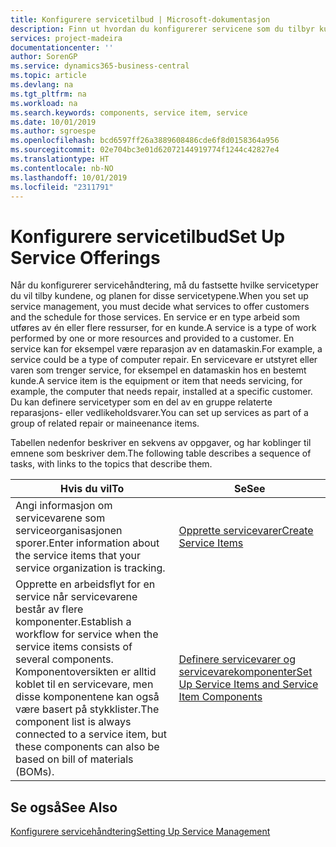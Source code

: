 ```yaml
---
title: Konfigurere servicetilbud | Microsoft-dokumentasjon
description: Finn ut hvordan du konfigurerer servicene som du tilbyr kundene.
services: project-madeira
documentationcenter: ''
author: SorenGP
ms.service: dynamics365-business-central
ms.topic: article
ms.devlang: na
ms.tgt_pltfrm: na
ms.workload: na
ms.search.keywords: components, service item, service
ms.date: 10/01/2019
ms.author: sgroespe
ms.openlocfilehash: bcd6597ff26a3889608486cde6f8d0158364a956
ms.sourcegitcommit: 02e704bc3e01d62072144919774f1244c42827e4
ms.translationtype: HT
ms.contentlocale: nb-NO
ms.lasthandoff: 10/01/2019
ms.locfileid: "2311791"
---
```

# <a name="set-up-service-offerings"></a><span data-ttu-id="8599c-103">Konfigurere servicetilbud</span><span class="sxs-lookup"><span data-stu-id="8599c-103">Set Up Service Offerings</span></span>
<span data-ttu-id="8599c-104">Når du konfigurerer servicehåndtering, må du fastsette hvilke servicetyper du vil tilby kundene, og planen for disse servicetypene.</span><span class="sxs-lookup"><span data-stu-id="8599c-104">When you set up service management, you must decide what services to offer customers and the schedule for those services.</span></span> <span data-ttu-id="8599c-105">En service er en type arbeid som utføres av én eller flere ressurser, for en kunde.</span><span class="sxs-lookup"><span data-stu-id="8599c-105">A service is a type of work performed by one or more resources and provided to a customer.</span></span> <span data-ttu-id="8599c-106">En service kan for eksempel være reparasjon av en datamaskin.</span><span class="sxs-lookup"><span data-stu-id="8599c-106">For example, a service could be a type of computer repair.</span></span> <span data-ttu-id="8599c-107">En servicevare er utstyret eller varen som trenger service, for eksempel en datamaskin hos en bestemt kunde.</span><span class="sxs-lookup"><span data-stu-id="8599c-107">A service item is the equipment or item that needs servicing, for example, the computer that needs repair, installed at a specific customer.</span></span> <span data-ttu-id="8599c-108">Du kan definere servicetyper som en del av en gruppe relaterte reparasjons- eller vedlikeholdsvarer.</span><span class="sxs-lookup"><span data-stu-id="8599c-108">You can set up services as part of a group of related repair or maineenance items.</span></span>  
  
<span data-ttu-id="8599c-109">Tabellen nedenfor beskriver en sekvens av oppgaver, og har koblinger til emnene som beskriver dem.</span><span class="sxs-lookup"><span data-stu-id="8599c-109">The following table describes a sequence of tasks, with links to the topics that describe them.</span></span>  
  
|<span data-ttu-id="8599c-110">**Hvis du vil**</span><span class="sxs-lookup"><span data-stu-id="8599c-110">**To**</span></span>|<span data-ttu-id="8599c-111">**Se**</span><span class="sxs-lookup"><span data-stu-id="8599c-111">**See**</span></span>|  
|------------|-------------|  
|<span data-ttu-id="8599c-112">Angi informasjon om servicevarene som serviceorganisasjonen sporer.</span><span class="sxs-lookup"><span data-stu-id="8599c-112">Enter information about the service items that your service organization is tracking.</span></span>|[<span data-ttu-id="8599c-113">Opprette servicevarer</span><span class="sxs-lookup"><span data-stu-id="8599c-113">Create Service Items</span></span>](service-how-to-create-service-items.md)|  
|<span data-ttu-id="8599c-114">Opprette en arbeidsflyt for en service når servicevarene består av flere komponenter.</span><span class="sxs-lookup"><span data-stu-id="8599c-114">Establish a workflow for service when the service items consists of several components.</span></span> <span data-ttu-id="8599c-115">Komponentoversikten er alltid koblet til en servicevare, men disse komponentene kan også være basert på stykklister.</span><span class="sxs-lookup"><span data-stu-id="8599c-115">The component list is always connected to a service item, but these components can also be based on bill of materials (BOMs).</span></span>|[<span data-ttu-id="8599c-116">Definere servicevarer og servicevarekomponenter</span><span class="sxs-lookup"><span data-stu-id="8599c-116">Set Up Service Items and Service Item Components</span></span>](service-how-setup-service-items.md)|  
  
## <a name="see-also"></a><span data-ttu-id="8599c-117">Se også</span><span class="sxs-lookup"><span data-stu-id="8599c-117">See Also</span></span>  
[<span data-ttu-id="8599c-118">Konfigurere servicehåndtering</span><span class="sxs-lookup"><span data-stu-id="8599c-118">Setting Up Service Management</span></span>](service-setup-service.md)   